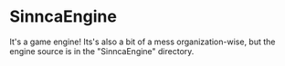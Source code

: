 SinncaEngine
============
It's a game engine! 
Its's also a bit of a mess organization-wise, but the engine source is in the "SinncaEngine" directory.
